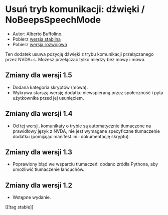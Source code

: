 # Usuń tryb komunikacji: dźwięki / NoBeepsSpeechMode #

*	 Autor: Alberto Buffolino.
*	 Pobierz [wersja stabilna][1]
*	 Pobierz [wersja rozwojowa][2]

Ten dodatek usuwa pozycję dźwięki z trybu komunikacji przełączanego przez
NVDA+s.  Możesz przełączać tylko między bez mowy i mowa.

## Zmiany dla wersji 1.5 ##
*	 Dodana kategoria skryptów (mowa).
*	 Wykrywa starszą wersję dodatku niewspieraną przez społeczność i pyta
   użytkownika przed jej usunięciem.

## Zmiany dla wersji 1.4 ##
*	 Od tej wersji, komunikaty o trybie są automatycznie tłumaczone na
   prawidłowy język z NVDA, nie jest wymagane specyficzne tłumaczenie
   dodatku (pomijając manifest.ini i dokumentację skryptu).

## Zmiany dla wersji 1.3 ##
*	 Poprawiony błąd we wsparciu tłumaczeń: dodano źródła Pythona, aby
   umożliwić tłumaczenie łańcuchów.

## Zmiany dla wersji 1.2 ##
*	 Wstępne wydanie.

[[!tag stable]]

[1]: http://addons.nvda-project.org/files/get.php?file=nb

[2]: http://addons.nvda-project.org/files/get.php?file=nb-dev
